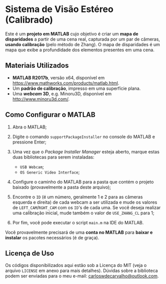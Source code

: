 # Sistema de Visão Estéreo (Calibrado)

Este é um **projeto em MATLAB** cujo objetivo é criar um **mapa de disparidades** a partir de uma cena real, capturada por um par de câmeras, **usando calibração** (pelo método de Zhang). O mapa de disparidades é um mapa que exibe a profundidade dos elementos presentes em uma cena. 

## Materiais Utilizados

- **MATLAB R2017b**, versão x64, disponível em https://www.mathworks.com/products/matlab.html.
- Um **padrão de calibração**, impresso em uma superfície plana.
- Uma **_webcam_ 3D**, e.g. Minoru3D, disponível em http://www.minoru3d.com/.

## Como Configurar o MATLAB

1) Abra o MATLAB;

2) Digite o comando `supportPackageInstaller` no console do MATLAB e pressione Enter;

3) Uma vez que o _Package Installer Manager_ esteja aberto, marque estas duas bibliotecas para serem instaladas:
	- `USB Webcam`;
	- `OS Generic Video Interface`;

4) Configure o caminho do MATLAB para a pasta que contém o projeto baixado (provavelmente a pasta deste arquivo);

5) Encontre o `ID` (é um número, geralmente 1 e 2 para as câmeras esquerda e direita) de cada webcam a ser utilizada e mude os valores de `LEFT_CAM`/`RGHT_CAM` com os `ID`'s de cada uma. Se você deseja realizar uma calibração inicial, mude também o valor de `USE_ZHANG_CL` para 1;

6) Por fim, você pode executar o script `main.m` na IDE do MATLAB.

Você provavelmente precisará de uma **conta no MATLAB** para **baixar e instalar** os pacotes necessários (é de graça).

## Licença de Uso

Os códigos disponibilizados aqui estão sob a Licença do MIT (veja o arquivo `LICENSE` em anexo para mais detalhes). Dúvidas sobre a biblioteca podem ser enviadas para o meu e-mail: carloswdecarvalho@outlook.com.
